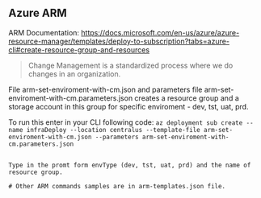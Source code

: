 ## Azure ARM

ARM Documentation: https://docs.microsoft.com/en-us/azure/azure-resource-manager/templates/deploy-to-subscription?tabs=azure-cli#create-resource-group-and-resources

> Change Management is a standardized process where we do changes in an organization.

File arm-set-enviroment-with-cm.json and parameters file arm-set-enviroment-with-cm.parameters.json creates a resource group and a storage account in this group for specific enviroment - dev, tst, uat, prd.


To run this enter in your CLI following code:
```az deployment sub create --name infraDeploy --location centralus --template-file arm-set-enviroment-with-cm.json --parameters arm-set-enviroment-with-cm.parameters.json```

```--name //is name of deployment (see at the subscription deployments tab)

Type in the promt form envType (dev, tst, uat, prd) and the name of resource group.

# Other ARM commands samples are in arm-templates.json file.